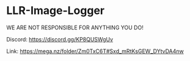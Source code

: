 # LLR-Image-Logger


WE ARE NOT RESPONSIBLE FOR ANYTHING YOU DO!

Discord: https://discord.gg/KP8QUSWgUv

Link: https://mega.nz/folder/Zm0TxC6T#Sxd_mRtKsGEW_DYtvDA4nw


